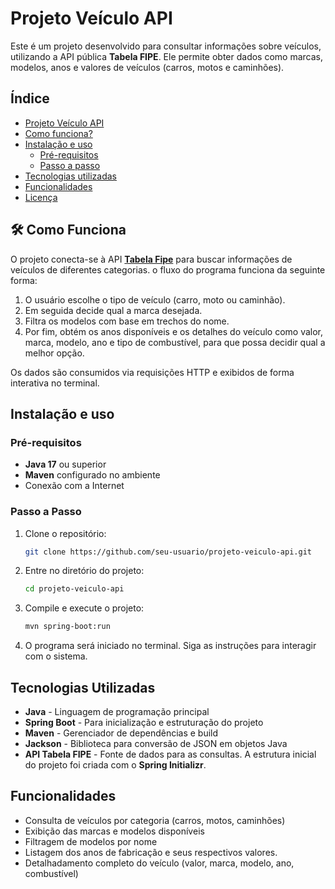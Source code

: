# Projeto Veículo API

Este é um projeto desenvolvido para consultar informações sobre veículos, utilizando a API pública **Tabela FIPE**. Ele permite obter dados como marcas, modelos, anos e valores de veículos (carros, motos e caminhões).
## Índice

- [Projeto Veículo API](#projeto-veículo-api)
- [Como funciona?](#como-funciona)
- [Instalação e uso](#instalação-e-uso)
  - [Pré-requisitos](#pré-requisitos)
  - [Passo a passo](#passo-a-passo)
- [Tecnologias utilizadas](#tecnologias-utilizadas)
- [Funcionalidades](#funcionalidades)
- [Licença](#licença)
## 🛠️ Como Funciona

O projeto conecta-se à API **[Tabela Fipe](https://parallelum.com.br/fipe/api/v1/)** para buscar informações de veículos de diferentes categorias. o fluxo do programa funciona da seguinte forma:

1. O usuário escolhe o tipo de veículo (carro, moto ou caminhão).
2. Em seguida decide qual a marca desejada.
3. Filtra os modelos com base em trechos do nome.
4. Por fim, obtém os anos disponíveis e os detalhes do veículo como valor, marca, modelo, ano e tipo de combustível, para que possa decidir qual a melhor opção.

Os dados são consumidos via requisições HTTP e exibidos de forma interativa no terminal.
## Instalação e uso

### Pré-requisitos

- **Java 17** ou superior
- **Maven** configurado no ambiente
- Conexão com a Internet

### Passo a Passo

1. Clone o repositório:
    ```bash
    git clone https://github.com/seu-usuario/projeto-veiculo-api.git

2. Entre no diretório do projeto:
    ```bash
    cd projeto-veiculo-api
3. Compile e execute o projeto:
    ```bash 
    mvn spring-boot:run
4. O programa será iniciado no terminal. Siga as instruções para interagir com o sistema.


## Tecnologias Utilizadas

- **Java** - Linguagem de programação principal
- **Spring Boot** - Para inicialização e estruturação do projeto
- **Maven** - Gerenciador de dependências e build
- **Jackson** - Biblioteca para conversão de JSON em objetos Java
- **API Tabela FIPE** - Fonte de dados para as consultas.
A estrutura inicial do projeto foi criada com o **Spring Initializr**.
## Funcionalidades

- Consulta de veículos por categoria (carros, motos, caminhões)
- Exibição das marcas e modelos disponíveis
- Filtragem de modelos por nome
- Listagem dos anos de fabricação e seus respectivos valores.
- Detalhadamento completo do veículo (valor, marca, modelo, ano, combustível)


